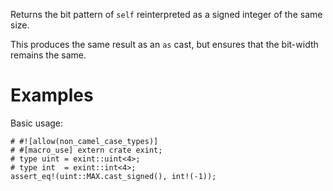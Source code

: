 Returns the bit pattern of `self` reinterpreted as a signed integer of the same size.

This produces the same result as an `as` cast, but ensures that the bit-width
remains the same.

# Examples

Basic usage:

```
# #![allow(non_camel_case_types)]
# #[macro_use] extern crate exint;
# type uint = exint::uint<4>;
# type int  = exint::int<4>;
assert_eq!(uint::MAX.cast_signed(), int!(-1));
```
